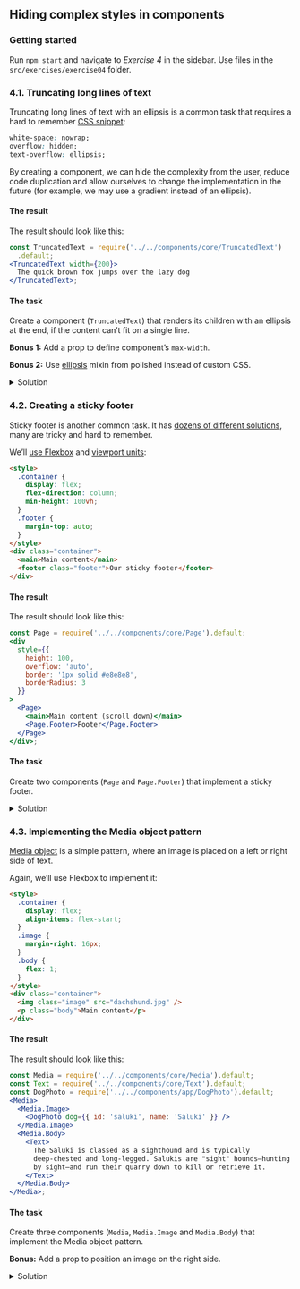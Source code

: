 ## Hiding complex styles in components

### Getting started

Run `npm start` and navigate to _Exercise 4_ in the sidebar. Use files in the `src/exercises/exercise04` folder.

### 4.1. Truncating long lines of text

Truncating long lines of text with an ellipsis is a common task that requires a hard to remember [CSS snippet](https://css-tricks.com/snippets/css/truncate-string-with-ellipsis/):

```css static
white-space: nowrap;
overflow: hidden;
text-overflow: ellipsis;
```

By creating a component, we can hide the complexity from the user, reduce code duplication and allow ourselves to change the implementation in the future (for example, we may use a gradient instead of an ellipsis).

#### The result

The result should look like this:

```jsx
const TruncatedText = require('../../components/core/TruncatedText')
  .default;
<TruncatedText width={200}>
  The quick brown fox jumps over the lazy dog
</TruncatedText>;
```

#### The task

Create a component (`TruncatedText`) that renders its children with an ellipsis at the end, if the content can’t fit on a single line.

**Bonus 1:** Add a prop to define component’s `max-width`.

**Bonus 2:** Use [ellipsis](https://polished.js.org/docs/#ellipsis) mixin from polished instead of custom CSS.

<details>
 <summary>Solution</summary>

```js static
import styled from 'styled-components';

const TruncatedText = styled.div`
  white-space: nowrap;
  overflow: hidden;
  text-overflow: ellipsis;
`;

/** @component */
export default TruncatedText;
```

</details>

### 4.2. Creating a sticky footer

Sticky footer is another common task. It has [dozens of different solutions](https://css-tricks.com/couple-takes-sticky-footer/), many are tricky and hard to remember.

We’ll [use Flexbox](https://philipwalton.github.io/solved-by-flexbox/demos/sticky-footer/) and [viewport units](https://css-tricks.com/fun-viewport-units/):

```html static
<style>
  .container {
    display: flex;
    flex-direction: column;
    min-height: 100vh;
  }
  .footer {
    margin-top: auto;
  }
</style>
<div class="container">
  <main>Main content</main>
  <footer class="footer">Our sticky footer</footer>
</div>
```

#### The result

The result should look like this:

```jsx
const Page = require('../../components/core/Page').default;
<div
  style={{
    height: 100,
    overflow: 'auto',
    border: '1px solid #e8e8e8',
    borderRadius: 3
  }}
>
  <Page>
    <main>Main content (scroll down)</main>
    <Page.Footer>Footer</Page.Footer>
  </Page>
</div>;
```

#### The task

Create two components (`Page` and `Page.Footer`) that implement a sticky footer.

<details>
 <summary>Solution</summary>

```js static
import styled from 'styled-components';

const Page = styled.div`
  display: flex;
  flex-direction: column;
  min-height: 100vh;
`;

const Footer = styled.footer`
  margin-top: auto;
`;

Page.Footer = Footer;

/** @component */
export default Page;
```

</details>

### 4.3. Implementing the Media object pattern

[Media object](https://css-tricks.com/media-object-bunch-ways/) is a simple pattern, where an image is placed on a left or right side of text.

Again, we’ll use Flexbox to implement it:

```html static
<style>
  .container {
    display: flex;
    align-items: flex-start;
  }
  .image {
    margin-right: 16px;
  }
  .body {
    flex: 1;
  }
</style>
<div class="container">
  <img class="image" src="dachshund.jpg" />
  <p class="body">Main content</p>
</div>
```

#### The result

The result should look like this:

```jsx
const Media = require('../../components/core/Media').default;
const Text = require('../../components/core/Text').default;
const DogPhoto = require('../../components/app/DogPhoto').default;
<Media>
  <Media.Image>
    <DogPhoto dog={{ id: 'saluki', name: 'Saluki' }} />
  </Media.Image>
  <Media.Body>
    <Text>
      The Saluki is classed as a sighthound and is typically
      deep-chested and long-legged. Salukis are "sight" hounds—hunting
      by sight—and run their quarry down to kill or retrieve it.
    </Text>
  </Media.Body>
</Media>;
```

#### The task

Create three components (`Media`, `Media.Image` and `Media.Body`) that implement the Media object pattern.

**Bonus:** Add a prop to position an image on the right side.

<details>
 <summary>Solution</summary>

```js static
import styled from 'styled-components';

const Media = styled.div`
  display: flex;
  align-items: flex-start;
`;

const Image = styled.div`
  margin-right: ${props => props.theme.space[3]}px;
`;

const Body = styled.footer`
  flex: 1;
`;

Media.Image = Image;
Media.Body = Body;

/** @component */
export default Media;
```

</details>

